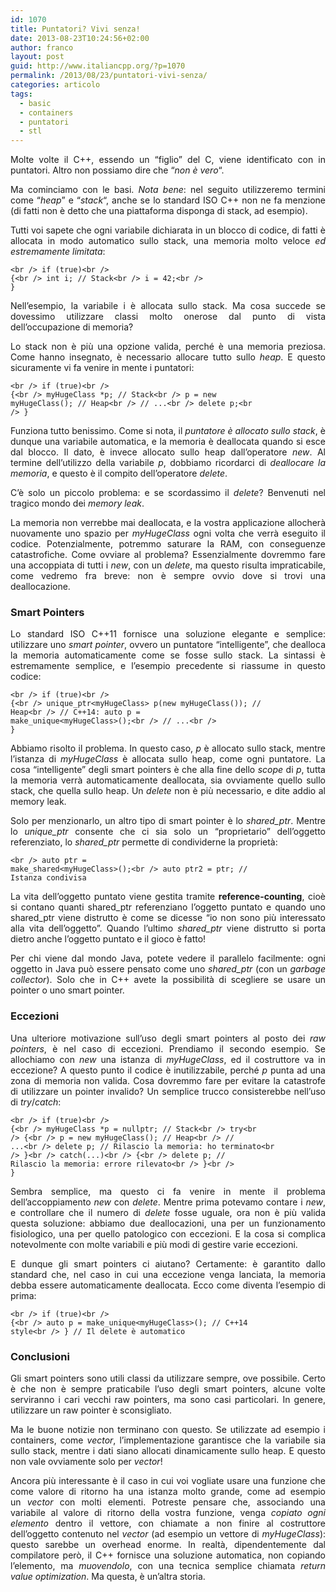 ```yaml
---
id: 1070
title: Puntatori? Vivi senza!
date: 2013-08-23T10:24:56+02:00
author: franco
layout: post
guid: http://www.italiancpp.org/?p=1070
permalink: /2013/08/23/puntatori-vivi-senza/
categories: articolo
tags:
  - basic
  - containers
  - puntatori
  - stl
---
```

<p style="text-align: justify;">
  Molte volte il C++, essendo un &#8220;figlio&#8221; del C, viene identificato con in puntatori. Altro non possiamo dire che &#8220;<em>non è vero</em>&#8220;.
</p>

<p style="text-align: justify;">
  Ma cominciamo con le basi. <em>Nota bene</em>: nel seguito utilizzeremo termini come &#8220;<em>heap</em>&#8221; e &#8220;<em>stack</em>&#8220;, anche se lo standard ISO C++ non ne fa menzione (di fatti non è detto che una piattaforma disponga di stack, ad esempio).
</p>

<p style="text-align: justify;">
  Tutti voi sapete che ogni variabile dichiarata in un blocco di codice, di fatti è allocata in modo automatico sullo stack, una memoria molto veloce <i>ed estremamente limitata</i>:
</p>

<code lang="cpp" escaped="true">&lt;br />
if (true)&lt;br />
{&lt;br />
    int i; // Stack&lt;br />
    i = 42;&lt;br />
}</code>

<p style="text-align: justify;">
  Nell&#8217;esempio, la variabile i è allocata sullo stack. Ma cosa succede se dovessimo utilizzare classi molto onerose dal punto di vista dell&#8217;occupazione di memoria?
</p>

<p style="text-align: justify;">
  Lo stack non è più una opzione valida, perché è una memoria preziosa. Come hanno insegnato, è necessario allocare tutto sullo <em>heap</em>. E questo sicuramente vi fa venire in mente i puntatori:
</p>

<code lang="cpp" escaped="true">&lt;br />
if (true)&lt;br />
{&lt;br />
    myHugeClass *p;        // Stack&lt;br />
    p = new myHugeClass(); // Heap&lt;br />
    // ...&lt;br />
    delete p;&lt;br />
}</code>

<p style="text-align: justify;">
  Funziona tutto benissimo. Come si nota, il <em>puntatore è allocato sullo stack</em>, è dunque una variabile automatica, e la memoria è deallocata quando si esce dal blocco. Il dato, è invece allocato sullo heap dall&#8217;operatore <em>new</em>. Al termine dell&#8217;utilizzo della variabile <em>p</em>, dobbiamo ricordarci di <em>deallocare la memoria</em>, e questo è il compito dell&#8217;operatore <em>delete</em>.
</p>

<p style="text-align: justify;">
  C&#8217;è solo un piccolo problema: e se scordassimo il <em>delete</em>? Benvenuti nel tragico mondo dei <em>memory leak</em>.
</p>

<p style="text-align: justify;">
  La memoria non verrebbe mai deallocata, e la vostra applicazione allocherà nuovamente uno spazio per <em>myHugeClass</em> ogni volta che verrà eseguito il codice. Potenzialmente, potremmo saturare la RAM, con conseguenze catastrofiche. Come ovviare al problema? Essenzialmente dovremmo fare una accoppiata di tutti i <em>new</em>, con un <em>delete</em>, ma questo risulta impraticabile, come vedremo fra breve: non è sempre ovvio dove si trovi una deallocazione.
</p>

<h3 style="text-align: justify;">
  Smart Pointers
</h3>

<p style="text-align: justify;">
  Lo standard ISO C++11 fornisce una soluzione elegante e semplice: utilizzare uno <em>smart pointer</em>, ovvero un puntatore &#8220;intelligente&#8221;, che dealloca la memoria automaticamente come se fosse sullo stack. La sintassi è estremamente semplice, e l&#8217;esempio precedente si riassume in questo codice:
</p>

<code lang="cpp" escaped="true">&lt;br />
if (true)&lt;br />
{&lt;br />
    unique_ptr&lt;myHugeClass&gt; p(new myHugeClass()); // Heap&lt;br />
    // C++14: auto p = make_unique&lt;myHugeClass&gt;();&lt;br />
    // ...&lt;br />
}</code>

<p style="text-align: justify;">
  Abbiamo risolto il problema. In questo caso, <i>p</i> è allocato sullo stack, mentre l&#8217;istanza di <em>myHugeClass</em> è allocata sullo heap, come ogni puntatore. La cosa &#8220;intelligente&#8221; degli smart pointers è che alla fine dello <em>scope </em>di <em>p</em>, tutta la memoria verrà automaticamente deallocata, sia ovviamente quello sullo stack, che quella sullo heap. Un <em>delete</em> non è più necessario, e dite addio al memory leak.
</p>

<p style="text-align: justify;">
  Solo per menzionarlo, un altro tipo di smart pointer è lo <em>shared_ptr</em>. Mentre lo <em>unique_ptr</em> consente che ci sia solo un &#8220;proprietario&#8221; dell&#8217;oggetto referenziato, lo <em>shared_ptr</em> permette di condividerne la proprietà:
</p>

<code lang="cpp" escaped="true">&lt;br />
auto ptr = make_shared&lt;myHugeClass&gt;();&lt;br />
auto ptr2 = ptr; // Istanza condivisa</code>

<p style="text-align: justify;">
  La vita dell&#8217;oggetto puntato viene gestita tramite <strong>reference-counting</strong>, cioè si contano quanti shared_ptr referenziano l&#8217;oggetto puntato e quando uno shared_ptr viene distrutto è come se dicesse &#8220;io non sono più interessato alla vita dell&#8217;oggetto&#8221;. Quando l&#8217;ultimo <em>shared_ptr</em> viene distrutto si porta dietro anche l&#8217;oggetto puntato e il gioco è fatto!
</p>

<p style="text-align: justify;">
  Per chi viene dal mondo Java, potete vedere il parallelo facilmente: ogni oggetto in Java può essere pensato come uno <em>shared_ptr</em> (con un <em>garbage collector</em>). Solo che in C++ avete la possibilità di scegliere se usare un pointer o uno smart pointer.
</p>

<h3 style="text-align: justify;">
  Eccezioni
</h3>

<p style="text-align: justify;">
  Una ulteriore motivazione sull&#8217;uso degli smart pointers al posto dei <em>raw pointers</em>, è nel caso di eccezioni. Prendiamo il secondo esempio. Se allochiamo con <i>new</i> una istanza di <em>myHugeClass</em>, ed il costruttore va in eccezione? A questo punto il codice è inutilizzabile, perché <em>p</em> punta ad una zona di memoria non valida. Cosa dovremmo fare per evitare la catastrofe di utilizzare un pointer invalido? Un semplice trucco consisterebbe nell&#8217;uso di <em>try</em>/<em>catch</em>:
</p>

<code lang="cpp" escaped="true">&lt;br />
if (true)&lt;br />
{&lt;br />
    myHugeClass *p = nullptr;   // Stack&lt;br />
    try&lt;br />
    {&lt;br />
        p = new myHugeClass(); // Heap&lt;br />
        // ...&lt;br />
        delete p;              // Rilascio la memoria: ho terminato&lt;br />
    }&lt;br />
    catch(...)&lt;br />
    {&lt;br />
        delete p;              // Rilascio la memoria: errore rilevato&lt;br />
    }&lt;br />
}</code>

<p style="text-align: justify;">
  Sembra semplice, ma questo ci fa venire in mente il problema dell&#8217;accoppiamento <em>new</em> con <em>delete</em>. Mentre prima potevamo contare i <em>new</em>, e controllare che il numero di <em>delete</em> fosse uguale, ora non è più valida questa soluzione: abbiamo due deallocazioni, una per un funzionamento fisiologico, una per quello patologico con eccezioni. E la cosa si complica notevolmente con molte variabili e più modi di gestire varie eccezioni.
</p>

<p style="text-align: justify;">
  E dunque gli smart pointers ci aiutano? Certamente: è garantito dallo standard che, nel caso in cui una eccezione venga lanciata, la memoria debba essere automaticamente deallocata. Ecco come diventa l&#8217;esempio di prima:
</p>

<code lang="cpp" escaped="true">&lt;br />
if (true)&lt;br />
{&lt;br />
    auto p = make_unique&lt;myHugeClass&gt;(); // C++14 style&lt;br />
} // Il delete è automatico</code>

<h3 style="text-align: justify;">
  Conclusioni
</h3>

<p style="text-align: justify;">
  Gli smart pointers sono utili classi da utilizzare sempre, ove possibile. Certo è che non è sempre praticabile l&#8217;uso degli smart pointers, alcune volte serviranno i cari vecchi raw pointers, ma sono casi particolari. In genere, utilizzare un raw pointer è sconsigliato.
</p>

<p style="text-align: justify;">
  Ma le buone notizie non terminano con questo. Se utilizzate ad esempio i containers, come <em>vector</em>, l&#8217;implementazione garantisce che la variabile sia sullo stack, mentre i dati siano allocati dinamicamente sullo heap. E questo non vale ovviamente solo per <em>vector</em>!
</p>

<p style="text-align: justify;">
  Ancora più interessante è il caso in cui voi vogliate usare una funzione che come valore di ritorno ha una istanza molto grande, come ad esempio un <em>vector</em> con molti elementi. Potreste pensare che, associando una variabile al valore di ritorno della vostra funzione, venga <em>copiato ogni elemento</em> dentro il vettore, con chiamate a non finire al costruttore dell&#8217;oggetto contenuto nel <em>vector </em>(ad esempio un vettore di <em>myHugeClass</em>): questo sarebbe un overhead enorme. In realtà, dipendentemente dal compilatore però, il C++ fornisce una soluzione automatica, non copiando l&#8217;elemento, ma <em>muovendolo</em>, con una tecnica semplice chiamata <em>return value optimization</em>. Ma questa, è un&#8217;altra storia.
</p>